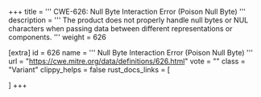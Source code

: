 +++
title = '''
CWE-626: Null Byte Interaction Error (Poison Null Byte)
'''
description	= '''
The product does not properly handle null bytes or NUL characters when passing data between different representations or components.
'''
weight = 626

[extra]
id = 626
name = '''
Null Byte Interaction Error (Poison Null Byte)
'''
url = "https://cwe.mitre.org/data/definitions/626.html"
vote = ""
class = "Variant"
clippy_helps = false
rust_docs_links = [
	
]
+++

